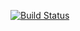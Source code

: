 [![Build Status](https://travis-ci.org/abejide001/ci_demo.svg?branch=master)](https://travis-ci.org/abejide001/ci_demo)
